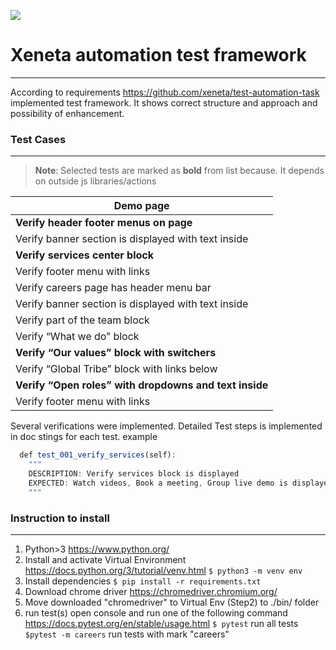 ![](https://www.xeneta.com/hubfs/Product%20Section%20%284%29.png)
# Xeneta automation test framework
----
According to requirements https://github.com/xeneta/test-automation-task implemented test framework. It shows correct structure and approach and possibility of enhancement.

### Test Cases
----
> **Note**: Selected tests are marked as **bold** from list because. It depends on outside js libraries/actions

|Demo page|
| --------- | 
| **Verify header footer menus on page**  | 
| Verify banner section is displayed with text inside| 
| **Verify services center block**| 
| Verify footer menu with links| 
| Verify careers page has header menu bar| 
| Verify banner section is displayed with text inside| 
| Verify part of the team block| 
| Verify “What we do” block| 
| **Verify “Our values” block with switchers**| 
| Verify “Global Tribe” block with links below| 
| **Verify “Open roles” with dropdowns and text inside**| 
| Verify footer menu with links| 

Several verifications were implemented. Detailed Test steps is implemented in doc stings for each test. example

```javascript
  def test_001_verify_services(self):
  	"""
  	DESCRIPTION: Verify services block is displayed
  	EXPECTED: Watch videos, Book a meeting, Group live demo is displayed
  	"""
```


### Instruction to install
----
1. Python>3 https://www.python.org/
2. Install and activate Virtual Environment https://docs.python.org/3/tutorial/venv.html
`$ python3 -m venv env`
3. Install dependencies
`$ pip install -r requirements.txt`
4. Download chrome driver https://chromedriver.chromium.org/
5. Move downloaded "chromedriver" to Virtual Env (Step2) to ./bin/ folder
6. run test(s)
open console and run one of the following command https://docs.pytest.org/en/stable/usage.html
`$ pytest` run all tests
`$pytest -m careers` run tests with mark "careers"

